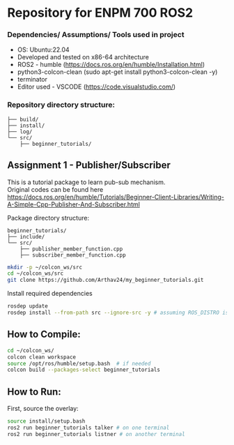 # Repository for ENPM 700 ROS2

### Dependencies/ Assumptions/ Tools used in project
- OS: Ubuntu:22.04
- Developed and tested on x86-64 architecture
- ROS2 - humble (https://docs.ros.org/en/humble/Installation.html)
- python3-colcon-clean (sudo apt-get install python3-colcon-clean -y)
- terminator 
- Editor used - VSCODE (https://code.visualstudio.com/)

### Repository directory structure:

```
├── build/
├── install/
├── log/
└── src/
    ├── beginner_tutorials/
```
## Assignment 1 - Publisher/Subscriber

This is a tutorial package to learn pub-sub mechanism. <br>
Original codes can be found here https://docs.ros.org/en/humble/Tutorials/Beginner-Client-Libraries/Writing-A-Simple-Cpp-Publisher-And-Subscriber.html

Package directory structure:

```
beginner_tutorials/
├── include/
└── src/
    ├── publisher_member_function.cpp
    ├── subscriber_member_function.cpp
```

``` bash
mkdir -p ~/colcon_ws/src
cd ~/colcon_ws/src
git clone https://github.com/Arthav24/my_beginner_tutorials.git
```

Install required dependencies

``` bash 
rosdep update
rosdep install --from-path src --ignore-src -y # assuming ROS_DISTRO is set to humble
```

## How to Compile:
```bash
cd ~/colcon_ws/
colcon clean workspace
source /opt/ros/humble/setup.bash  # if needed
colcon build --packages-select beginner_tutorials
```

## How to Run:
First, source the overlay:
```bash
source install/setup.bash
ros2 run beginner_tutorials talker # on one terminal 
ros2 run beginner_tutorials listner # on another terminal
```